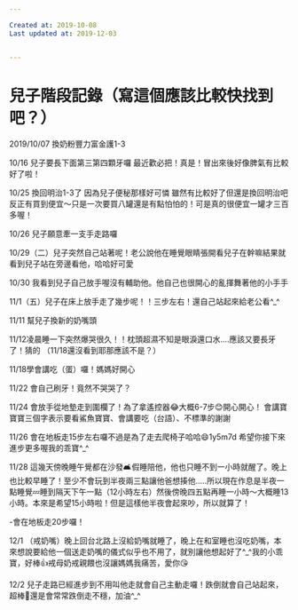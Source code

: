 ```yaml
---

Created at: 2019-10-08
Last updated at: 2019-12-03


---
```


# 兒子階段記錄（寫這個應該比較快找到吧？）


2019/10/07 換奶粉豐力富金護1-3

10/16 兒子要長下面第三第四顆牙囉 最近歡必把！真是！冒出來後好像脾氣有比較好了啦！

10/25 換回明治1-3了 因為兒子便秘那樣好可憐 雖然有比較好了但還是換回明治吧反正有買到便宜～只是一次要買八罐還是有點怕怕的！可是真的很便宜一罐才三百多喔！

10/26 兒子願意牽一支手走路囉

10/29（二）兒子突然自己站著呢！老公說他在睡覺眼睛張開看兒子在幹嘛結果就看到兒子站在旁邊看他，哈哈好可愛

10/30 我看到兒子自己放手喔沒有輔助他。他自己也很開心的亂揮舞著他的小手手

11/1（五）兒子在床上放手走了幾步呢！！三步左右！還自己站起來給老公看^\_^

11/11 幫兒子換新的奶嘴頭

11/12凌晨睡一下突然爆哭很久！！枕頭超濕不知是眼淚還口水....應該又要長牙了！猜的
（11/18還沒看到耶那應該不是？）

11/18學會講吃（蛋）囉！媽媽好開心

11/22 會自己刷牙！竟然不哭哭了？

11/24 會放手從地墊走到圍欄了！為了拿遙控器😂大概6-7步😊開心開心！
會講寶寶寶三個字表示要看鯊魚寶寶、會講要吃（台語）、不標準的謝謝

11/26 會在地板走15步左右囉不過是為了走去爬椅子哈哈😄1y5m7d
希望你接下來進步更多喔我的乖寶^\_^

11/28 這幾天傍晚睡午覺都在沙發🛋️假睡陪他，他也只睡不到一小時就醒了。晚上也比較早睡了！至少不會玩到半夜兩三點讓他爸想揍他.....所以現在作息是半夜一點睡覺💤睡到隔天下午一點（12小時左右）然後傍晚四五點再睡一小時～大概睡13小時。本來是希望15小時啦！但是這樣他半夜會起來吵，所以就算了！

\-會在地板走20步囉！

12/1 （戒奶嘴）晚上回台北路上沒給奶嘴就睡了，晚上在和室睡也沒吃奶嘴，本來想說要給他一個送走奶嘴的儀式似乎也不用了，就別讓他想起好了^\_^我的小乖寶，好棒👍戒母奶戒親餵也沒讓媽媽我痛苦，愛你😘

12/2 兒子走路已經進步到不用叫他走就會自己主動走囉！跌倒就會自己站起來，超棒🥳還是會常常跌倒走不穩，加油^\_^

